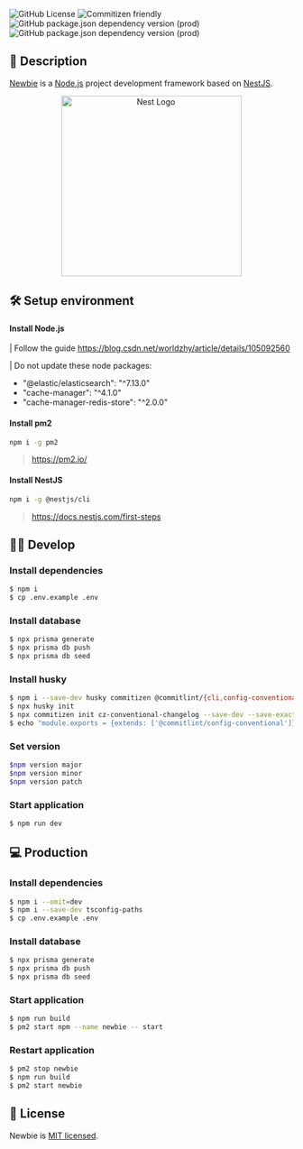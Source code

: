 <p align="left">

![GitHub License](https://img.shields.io/github/license/worldzhy/newbie)
![Commitizen friendly](https://img.shields.io/badge/commitizen-friendly-brightgreen.svg?style=flat-square)
![GitHub package.json dependency version (prod)](https://img.shields.io/github/package-json/dependency-version/worldzhy/newbie/@nestjs/core?style=flat-square)
![GitHub package.json dependency version (prod)](https://img.shields.io/github/package-json/dependency-version/worldzhy/newbie/@prisma/client?style=flat-square)

</p>

## 📖 Description

[Newbie](https://github.com/worldzhy/newbie) is a [Node.js](http://nodejs.org) project development framework based on [NestJS](https://github.com/nestjs/nest).

<p align="center">
  <a href="http://nestjs.com/" target="blank"><img src="https://nestjs.com/img/logo_text.svg" width="320" alt="Nest Logo" /></a>
</p>

## 🛠 Setup environment

#### Install Node.js

| Follow the guide https://blog.csdn.net/worldzhy/article/details/105092560

| Do not update these node packages:

- "@elastic/elasticsearch": "^7.13.0"
- "cache-manager": "^4.1.0"
- "cache-manager-redis-store": "^2.0.0"

#### Install pm2

```bash
npm i -g pm2
```

> https://pm2.io/

#### Install NestJS

```bash
npm i -g @nestjs/cli
```

> https://docs.nestjs.com/first-steps

## 👩‍💻 Develop

### Install dependencies

```bash
$ npm i
$ cp .env.example .env
```

### Install database

```bash
$ npx prisma generate
$ npx prisma db push
$ npx prisma db seed
```

### Install husky

```bash
$ npm i --save-dev husky commitizen @commitlint/{cli,config-conventional}
$ npx husky init
$ npx commitizen init cz-conventional-changelog --save-dev --save-exact
$ echo "module.exports = {extends: ['@commitlint/config-conventional']};" > commitlint.config.js
```

### Set version

```bash
$npm version major
$npm version minor
$npm version patch
```

### Start application

```bash
$ npm run dev
```

## 💻 Production

### Install dependencies

```bash
$ npm i --omit=dev
$ npm i --save-dev tsconfig-paths
$ cp .env.example .env
```

### Install database

```bash
$ npx prisma generate
$ npx prisma db push
$ npx prisma db seed
```

### Start application

```bash
$ npm run build
$ pm2 start npm --name newbie -- start
```

### Restart application

```bash
$ pm2 stop newbie
$ npm run build
$ pm2 start newbie
```

## 📄 License

Newbie is [MIT licensed](LICENSE).
